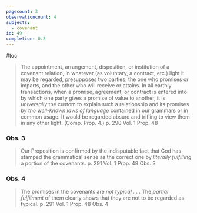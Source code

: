 ```yaml
---
pagecount: 3
observationcount: 4
subjects:
  - covenant
id: 49
completion: 0.8
---
```

#toc

>The appointment, arrangement, disposition, or institution of a covenant relation, in whatever (as voluntary, a contract, etc.) light it may be regarded, presupposes two parties; the one who promises or imparts, and the other who will receive or attains. In all earthly transactions, when a promise, agreement, or contract is entered into by which one party gives a promise of value to another, it is *universally* the custom to explain such a relationship and its promises *by the well-known laws of language* contained in our grammars or in common usage. It would be regarded absurd and trifling to view them in any other light. (Comp. Prop. 4.)
>p. 290 Vol. 1 Prop. 48

### Obs. 3

>Our Proposition is confirmed by the indisputable fact that God has stamped the grammatical sense as the correct one by *literally fulfilling* a portion of the covenants.
>p. 291 Vol. 1 Prop. 48 Obs. 3

### Obs. 4

>The promises in the covenants are *not typical* . . .
>The *partial fulfilment* of them clearly shows that they are not to be regarded as typical. 
> p. 291 Vol. 1 Prop. 48 Obs. 4


